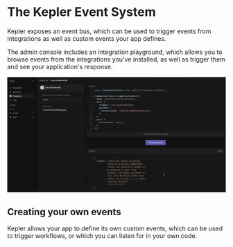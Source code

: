 # The Kepler Event System

Kepler exposes an event bus, which can be used to trigger events from integrations as well as custom events your app defines.

The admin console includes an integration playground, which allows you to browse events from the integrations you've installed, as well as trigger them and see your application's response.

![alt text](image-1.png)

## Creating your own events

Kepler allows your app to define its own custom events, which can be used to trigger workflows, or which you can listen for in your own code.
